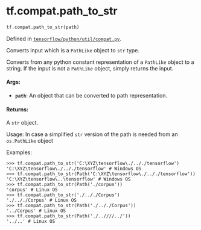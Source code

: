 <div itemscope itemtype="http://developers.google.com/ReferenceObject">
<meta itemprop="name" content="tf.compat.path_to_str" />
<meta itemprop="path" content="Stable" />
</div>

# tf.compat.path_to_str

``` python
tf.compat.path_to_str(path)
```



Defined in [`tensorflow/python/util/compat.py`](/code/stable/tensorflow/python/util/compat.py).

Converts input which is a `PathLike` object to `str` type.

Converts from any python constant representation of a `PathLike` object to
a string. If the input is not a `PathLike` object, simply returns the input.

#### Args:

* <b>`path`</b>: An object that can be converted to path representation.


#### Returns:

  A `str` object.

Usage:
  In case a simplified `str` version of the path is needed from an
  `os.PathLike` object

Examples:
```python3
>>> tf.compat.path_to_str('C:\XYZ\tensorflow\./.././tensorflow')
'C:\XYZ\tensorflow\./.././tensorflow' # Windows OS
>>> tf.compat.path_to_str(Path('C:\XYZ\tensorflow\./.././tensorflow'))
'C:\XYZ\tensorflow\..\tensorflow' # Windows OS
>>> tf.compat.path_to_str(Path('./corpus'))
'corpus' # Linux OS
>>> tf.compat.path_to_str('./.././Corpus')
'./.././Corpus' # Linux OS
>>> tf.compat.path_to_str(Path('./.././Corpus'))
'../Corpus' # Linux OS
>>> tf.compat.path_to_str(Path('./..////../'))
'../..' # Linux OS

```